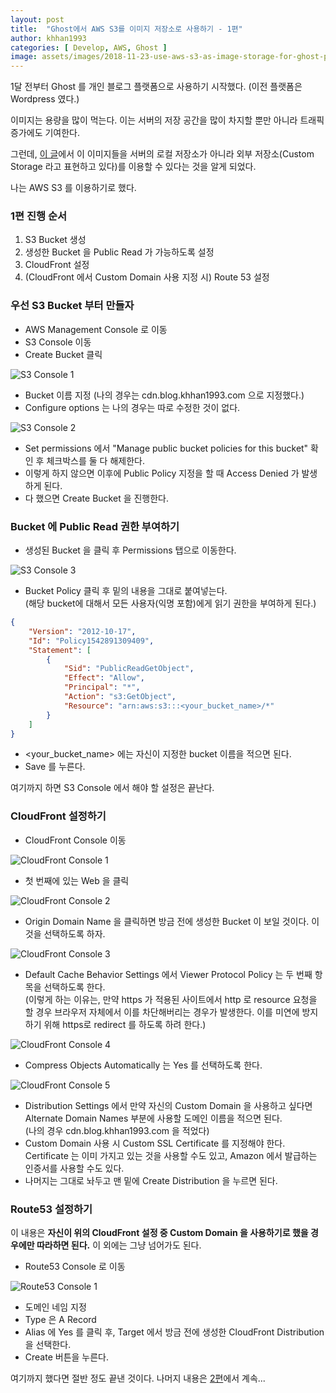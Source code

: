 ```yaml
---
layout: post
title:  "Ghost에서 AWS S3를 이미지 저장소로 사용하기 - 1편"
author: khhan1993
categories: [ Develop, AWS, Ghost ]
image: assets/images/2018-11-23-use-aws-s3-as-image-storage-for-ghost-part-1/-----------2018-11-23------9.55.10.png
---
```


1달 전부터 Ghost 를 개인 블로그 플랫폼으로 사용하기 시작했다.
(이전 플랫폼은 Wordpress 였다.)

이미지는 용량을 많이 먹는다. 이는 서버의 저장 공간을 많이 차지할 뿐만 아니라 트래픽 증가에도 기여한다.

그런데, [이 글](https://docs.ghost.org/concepts/storage-adapters/)에서 이 이미지들을 서버의 로컬 저장소가 아니라 외부 저장소(Custom Storage 라고 표현하고 있다)를 이용할 수 있다는 것을 알게 되었다.

나는 AWS S3 를 이용하기로 했다.

### 1편 진행 순서
1. S3 Bucket 생성
2. 생성한 Bucket 을 Public Read 가 가능하도록 설정
3. CloudFront 설정
4. (CloudFront 에서 Custom Domain 사용 지정 시) Route 53 설정

### 우선 S3 Bucket 부터 만들자
- AWS Management Console 로 이동
- S3 Console 이동
- Create Bucket 클릭

![S3 Console 1](/assets/images/2018-11-23-use-aws-s3-as-image-storage-for-ghost-part-1/-----------2018-11-23------7.26.21.png)

- Bucket 이름 지정 (나의 경우는 cdn.blog.khhan1993.com 으로 지정했다.)
- Configure options 는 나의 경우는 따로 수정한 것이 없다.

![S3 Console 2](/assets/images/2018-11-23-use-aws-s3-as-image-storage-for-ghost-part-1/-----------2018-11-23------7.28.56.png)

- Set permissions 에서 "Manage public bucket policies for this bucket" 확인 후 체크박스를 둘 다 해제한다.
- 이렇게 하지 않으면 이후에 Public Policy 지정을 할 때 Access Denied 가 발생하게 된다.
- 다 했으면 Create Bucket 을 진행한다.

### Bucket 에 Public Read 권한 부여하기
- 생성된 Bucket 을 클릭 후 Permissions 탭으로 이동한다.

![S3 Console 3](/assets/images/2018-11-23-use-aws-s3-as-image-storage-for-ghost-part-1/-----------2018-11-23------8.44.35.png)

- Bucket Policy 클릭 후 밑의 내용을 그대로 붙여넣는다.  
  (해당 bucket에 대해서 모든 사용자(익명 포함)에게 읽기 권한을 부여하게 된다.)

```json
{
    "Version": "2012-10-17",
    "Id": "Policy1542891309409",
    "Statement": [
        {
            "Sid": "PublicReadGetObject",
            "Effect": "Allow",
            "Principal": "*",
            "Action": "s3:GetObject",
            "Resource": "arn:aws:s3:::<your_bucket_name>/*"
        }
    ]
}
```

- <your_bucket_name> 에는 자신이 지정한 bucket 이름을 적으면 된다.
- Save 를 누른다.

여기까지 하면 S3 Console 에서 해야 할 설정은 끝난다.

### CloudFront 설정하기
- CloudFront Console 이동

![CloudFront Console 1](/assets/images/2018-11-23-use-aws-s3-as-image-storage-for-ghost-part-1/-----------2018-11-23------9.31.08.png)

- 첫 번째에 있는 Web 을 클릭

![CloudFront Console 2](/assets/images/2018-11-23-use-aws-s3-as-image-storage-for-ghost-part-1/-----------2018-11-23------9.31.59.png)

- Origin Domain Name 을 클릭하면 방금 전에 생성한 Bucket 이 보일 것이다. 이것을 선택하도록 하자.

![CloudFront Console 3](/assets/images/2018-11-23-use-aws-s3-as-image-storage-for-ghost-part-1/-----------2018-11-23------9.33.53.png)

- Default Cache Behavior Settings 에서 Viewer Protocol Policy 는 두 번째 항목을 선택하도록 한다.  
  (이렇게 하는 이유는, 만약 https 가 적용된 사이트에서 http 로 resource 요청을 할 경우 브라우저 자체에서 이를 차단해버리는 경우가 발생한다. 이를 미연에 방지하기 위해 https로 redirect 를 하도록 하려 한다.)

![CloudFront Console 4](/assets/images/2018-11-23-use-aws-s3-as-image-storage-for-ghost-part-1/-----------2018-11-23------9.36.06.png)

- Compress Objects Automatically 는 Yes 를 선택하도록 한다.

![CloudFront Console 5](/assets/images/2018-11-23-use-aws-s3-as-image-storage-for-ghost-part-1/-----------2018-11-23------9.37.27.png)

- Distribution Settings 에서 만약 자신의 Custom Domain 을 사용하고 싶다면 Alternate Domain Names 부분에 사용할 도메인 이름을 적으면 된다.  
  (나의 경우 cdn.blog.khhan1993.com 을 적었다)
- Custom Domain 사용 시 Custom SSL Certificate 를 지정해야 한다. Certificate 는 이미 가지고 있는 것을 사용할 수도 있고, Amazon 에서 발급하는 인증서를 사용할 수도 있다.
- 나머지는 그대로 놔두고 맨 밑에 Create Distribution 을 누르면 된다.

### Route53 설정하기
이 내용은 __자신이 위의 CloudFront 설정 중 Custom Domain 을 사용하기로 했을 경우에만 따라하면 된다.__ 이 외에는 그냥 넘어가도 된다.

- Route53 Console 로 이동

![Route53 Console 1](/assets/images/2018-11-23-use-aws-s3-as-image-storage-for-ghost-part-1/-----------2018-11-23------9.47.54.png)

- 도메인 네임 지정
- Type 은 A Record
- Alias 에 Yes 를 클릭 후, Target 에서 방금 전에 생성한 CloudFront Distribution 을 선택한다.
- Create 버튼을 누른다.

여기까지 했다면 절반 정도 끝낸 것이다. 나머지 내용은 [2편](/use-aws-s3-as-image-storage-for-ghost-part-2)에서 계속...